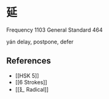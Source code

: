 # 延
Frequency 1103
General Standard 464

yán
delay, postpone, defer

## References
- [[HSK 5]]
- [[6 Strokes]]
- [[廴 Radical]]